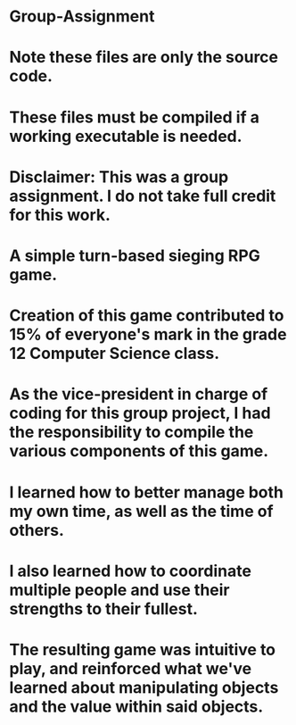 # Group-Assignment
# Note these files are only the source code.
# These files must be compiled if a working executable is needed.

# Disclaimer: This was a group assignment. I do not take full credit for this work.

# A simple turn-based sieging RPG game.
# Creation of this game contributed to 15% of everyone's mark in the grade 12 Computer Science class.

# As the vice-president in charge of coding for this group project, I had the responsibility to compile the various components of this game. 
# I learned how to better manage both my own time, as well as the time of others.
# I also learned how to coordinate multiple people and use their strengths to their fullest.

# The resulting game was intuitive to play, and reinforced what we've learned about manipulating objects and the value within said objects.
